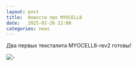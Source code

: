 ```yaml
---
layout: post
title:  Новости про MYOCELL8
date:   2025-02-26 22:00
categories: news
---
```

Два первых тексталита MYOCELL8-rev2 готовы!

![-](https://arxiv.org/html/2412.02725v1/extracted/6040484/figures/fig2_fin4.png)
